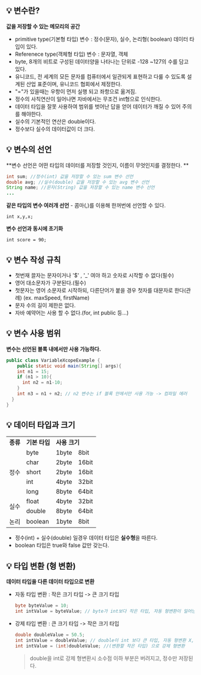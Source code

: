 ## :bulb: 변수란?

**값을 저장할 수 있는 메모리의 공간** 

- primitive type(기본형 타입) 변수 : 정수(문자), 실수, 논리형( boolean) 데이터 타입이 있다.
- Referenece type(객체형 타입) 변수 : 문자열, 객체
- byte, 8개의 비트로 구성된 데이터양을 나타나는 단위로 -128 ~127의 수를 담고 있다.
- 유니코드, 전 세계의 모든 문자를 컴퓨터에서 일관되게 표현하고 다룰 수 있도록 설계된 산업 표준이며, 유니코드 협회에서 제정한다.
- "="가 있을때는 우항이 먼저 실행 되고 좌항으로 옮겨짐.
- 정수의 사칙연산이 일어나면 자바에서는 무조건 int형으로 인식한다.
- 데이터 타입을 잘못 사용하여 범위를 벗어난 답을 얻어 데이터가 깨질 수 있어 주의를 해야한다.
- 실수의 기본적인 연산은 double이다.
- 정수보다 실수의 데이터값이 더 크다.



## :bulb: 변수의 선언

**변수 선언은 어떤 타입의 데이터를 저장할 것인지, 이름이 무엇인지를 결정한다. **

``` java
int sum; //정수(int) 값을 저장할 수 있는 sum 변수 선언
double avg; //실수(double) 값을 저장할 수 있는 avg 변수 선언
String name; //문자(String) 값을 저장할 수 있는 name 변수 선언
...
```

**같은 타입의 변수 여러개 선언** - 콤마(,)를 이용해 한꺼번에 선언할 수 있다.

` int x,y,x; `

 **변수 선언과 동시에 초기화**

` int score = 90; `



## :bulb: 변수 작성 규칙

- 첫번재 끌자는 문자이거나 '$' , '_' 여야 하고 숫자로 시작할 수 없다(필수)
- 영어 대소문자가 구분된다.(필수)
- 첫문자는 영어 소문자로 시작하되, 다른단어가 붙을 경우 첫자를 대문자로 한다(관례) (ex. maxSpeed, firstName)
- 문자 수의 길이 제한은 없다.
- 자바 예약어는 사용 할 수 없다.(for, int public 등...)



## :bulb: 변수 사용 범위

**변수는 선언된 블록 내에서만 사용 가능하다.**

```java
public class VariableXcopeExample {
	public static void main(String[] args){
    int n1 = 15;
    if (n1 > 10){
      int n2 = n1-10;
    }
    int n3 = n1 + n2; // n2 변수는 if 블록 안에서만 사용 가능 -> 컴파일 에러 
  }
}
```



## :bulb: 데이터 타입과 크기

<table>
  <tr>
   <td><b>종류</b></td><td><b>기본 타입</b></td><td colspan="2"><b>사용 크기</b></td>
  </tr>
   <tr>
    <td rowspan="5">정수</td><td>byte</td><td>1byte</td><td>8bit</td>
  </tr>
  <tr>
    <td>char</td><td>2byte</td><td>16bit</td>
  </tr>
   <tr>
    <td>short</td><td>2byte</td><td>16bit</td>
  </tr>
   <tr>
    <td>int</td><td>4byte</td><td>32bit</td>
  </tr>
   <tr>
    <td>long</td><td>8byte</td><td>64bit</td>
  </tr>
  <tr>
    <td rowspan="2">실수</td><td>float</td><td>4byte</td><td>32bit</td>
  </tr>
   <tr>
    <td>double</td><td>8byte</td><td>64bit</td>
  </tr>
   <tr>
    <td>논리</td><td>boolean</td><td>1byte</td><td>8bit</td>
  </tr>
</table>

- 정수(int) + 실수(double) 일경우 데이터 타입은 **실수형**을 따른다.
- boolean 타입은 true와 false 값만 갖는다.



## :bulb: 타입 변환 (형 변환)

**데이터 타입을 다른 데이터 타입으로 변환** 

- 자동 타입 변환 : 작은 크기 타입 -> 큰 크기 타입

  ```java
  byte byteValue = 10;
  int intValue = byteValue; // byte가 int보다 작은 타입, 자동 형변환이 일어난다.
  ```

- 강제 타입 변환 : 큰 크기 타입 -> 작은 크기 타입

  ```java
  double doubleValue = 50.5;
  int intValue = doubleValue; // double이 int 보다 큰 타입, 자동 형변환 X, 컴파일 에러
  int intValue = (int)doubleValue; //(변환할 작은 타입) 으로 강제 형변환  
  ```

  > double을 int로 강제 형변환시  소수점 이하 부분은 버려지고, 정수만 저장된다.

  



